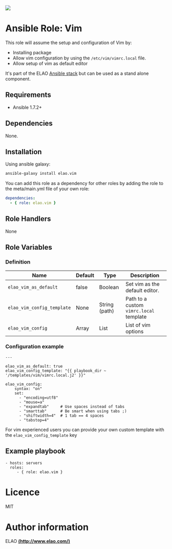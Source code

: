 <img src="http://www.elao.com/images/corpo/logo_red_small.png"/>

# Ansible Role: Vim

This role will assume the setup and configuration of Vim by:
- Installing package
- Allow vim configuration by using the `/etc/vim/vimrc.local` file.
- Allow setup of vim as default editor

It's part of the ELAO [Ansible stack](http://ansible.elao.com) but can be used as a stand alone component.

## Requirements

- Ansible 1.7.2+

## Dependencies

None.

## Installation

Using ansible galaxy:

```bash
ansible-galaxy install elao.vim
```
You can add this role as a dependency for other roles by adding the role to the meta/main.yml file of your own role:

```yaml
dependencies:
  - { role: elao.vim }
```

## Role Handlers

None

## Role Variables

### Definition

|Name|Default|Type|Description|
|----|----|-----------|-------|
`elao_vim_as_default`|false|Boolean|Set vim as the default editor.
`elao_vim_config_template`|None|String (path)|Path to a custom `vimrc.local` template
`elao_vim_config`|Array|List|List of vim options

### Configuration example

```
---

elao_vim_as_default: true
elao_vim_config_template: "{{ playbook_dir ~ '/templates/vim/vimrc.local.j2' }}"

elao_vim_config:
    syntax: "on"
    set:
      - "encoding=utf8"
      - "mouse=a"
      - "expandtab"     # Use spaces instead of tabs
      - "smarttab"      # Be smart when using tabs ;)
      - "shiftwidth=4"  # 1 tab == 4 spaces
      - "tabstop=4"
```

For vim experienced users you can provide your own custom template with the `elao_vim_config_template` key

## Example playbook

    - hosts: servers
      roles:
         - { role: elao.vim }

# Licence

MIT

# Author information

ELAO [**(http://www.elao.com/)**](http://www.elao.com)
